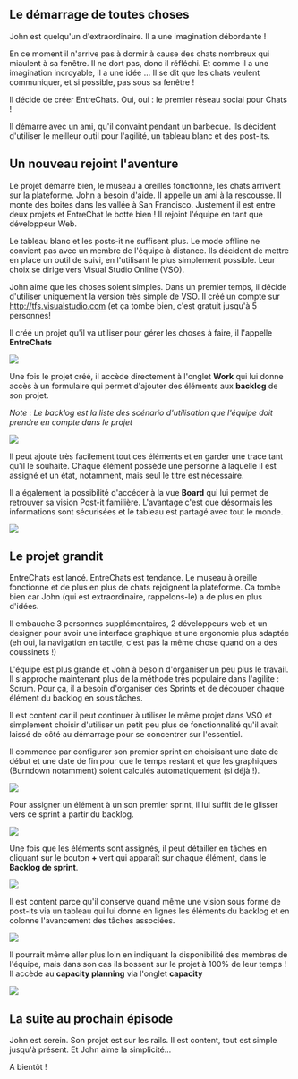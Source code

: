 Le démarrage de toutes choses
-

John est quelqu'un d'extraordinaire.
Il a une imagination débordante !

En ce moment il n'arrive pas à dormir à cause des chats nombreux qui miaulent à sa fenêtre.
Il ne dort pas, donc il réfléchi. Et comme il a une imagination incroyable, il a une idée ...
Il se dit que les chats veulent communiquer, et si possible, pas sous sa fenêtre !

Il décide de créer EntreChats. Oui, oui : le premier réseau social pour Chats !

Il démarre avec un ami, qu'il convaint pendant un barbecue.
Ils décident d'utiliser le meilleur outil pour l'agilité, un tableau blanc et des post-its.

Un nouveau rejoint l'aventure
-

Le projet démarre bien, le museau à oreilles fonctionne, les chats arrivent sur la plateforme. 
John a besoin d'aide.
Il appelle un ami à la rescousse. Il monte des boites dans les vallée à San Francisco. Justement il est entre deux projets et EntreChat le botte bien ! Il rejoint l'équipe en tant que développeur Web.

Le tableau blanc et les posts-it ne suffisent plus. Le mode offline ne convient pas avec un membre de l'équipe à distance. Ils décident de mettre en place un outil de suivi, en l'utilisant le plus simplement possible.
Leur choix se dirige vers Visual Studio Online (VSO).

John aime que les choses soient simples. Dans un premier temps, il décide d'utiliser uniquement la version très simple de VSO. Il créé un compte sur http://tfs.visualstudio.com (et ça tombe bien, c'est gratuit jusqu'à 5 personnes!

Il créé un projet qu'il va utiliser pour gérer les choses à faire, il l'appelle **EntreChats**

![](https://github.com/JohnStory/saison1/blob/master/S01E01/images/creationprojet.PNG)

Une fois le projet créé, il accède directement à l'onglet **Work** qui lui donne accès à un formulaire qui permet d'ajouter des éléments aux **backlog** de son projet. 

*Note : Le backlog est la liste des scénario d'utilisation que l'équipe doit prendre en compte dans le projet*

![](https://github.com/JohnStory/saison1/blob/master/S01E01/images/backlog.PNG)

Il peut ajouté très facilement tout ces éléments et en garder une trace tant qu'il le souhaite. 
Chaque élément possède une personne à laquelle il est assigné et un état, notamment, mais seul le titre est nécessaire.

Il a également la possibilité d'accéder à la vue **Board** qui lui permet de retrouver sa vision Post-it familière. L'avantage c'est que désormais les informations sont  sécurisées et le tableau est partagé avec tout le monde.

![](https://github.com/JohnStory/saison1/blob/master/S01E01/images/board.PNG)

Le projet grandit
-

EntreChats est lancé.
EntreChats est tendance.
Le museau à oreille fonctionne et de plus en plus de chats rejoignent la plateforme.
Ca tombe bien car John (qui est extraordinaire, rappelons-le) a de plus en plus d'idées.

Il embauche 3 personnes supplémentaires, 2 développeurs web et un designer pour avoir une interface graphique et une ergonomie plus adaptée (eh oui, la navigation en tactile, c'est pas la même chose quand on a des coussinets !)

L'équipe est plus grande et John à besoin d'organiser un peu plus le travail. Il s'approche maintenant plus de la méthode très populaire dans l'agilite : Scrum.
Pour ça, il a besoin d'organiser des Sprints et de découper chaque élément du backlog en sous tâches.

Il est content car il peut continuer à utiliser le même projet dans VSO et simplement choisir d'utiliser un petit peu plus de fonctionnalité qu'il avait laissé de côté au démarrage pour se concentrer sur l'essentiel.

Il commence par configurer son premier sprint en choisisant une date de début et une date de fin pour que le temps restant et que les graphiques (Burndown notamment) soient calculés automatiquement (si déjà !).

![](https://github.com/JohnStory/saison1/blob/master/S01E01/images/sprint1.PNG) 

Pour assigner un élément à un son premier sprint, il lui suffit de le glisser vers ce sprint à partir du backlog.

![](https://github.com/JohnStory/saison1/blob/master/S01E01/images/assignersprint.PNG)

Une fois que les éléments sont assignés, il peut détailler en tâches en cliquant sur le bouton **+** vert qui apparaît sur chaque élément, dans le **Backlog de sprint**.

![](https://github.com/JohnStory/saison1/blob/master/S01E01/images/addtask.PNG)

Il est content parce qu'il conserve quand même une vision sous forme de post-its via un tableau qui lui donne en lignes les éléments du backlog et en colonne l'avancement des tâches associées.

![](https://github.com/JohnStory/saison1/blob/master/S01E01/images/sprintboard.PNG)

Il pourrait même aller plus loin en indiquant la disponibilité des membres de l'équipe, mais dans son cas ils bossent sur le projet à 100% de leur temps ! Il accède au **capacity planning** via l'onglet **capacity**

![](https://github.com/JohnStory/saison1/blob/master/S01E01/images/sprintboard.PNG)

La suite au prochain épisode
-

John est serein.
Son projet est sur les rails.
Il est content, tout est simple jusqu'à présent.
Et John aime la simplicité...

A bientôt !